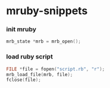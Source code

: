 # mruby-snippets

### init mruby
```c
mrb_state *mrb = mrb_open();
```

### load ruby script
```c
FILE *file = fopen("script.rb", "r");
mrb_load_file(mrb, file);
fclose(file);
```

